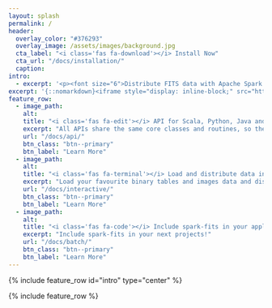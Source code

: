 ```yaml
---
layout: splash
permalink: /
header:
  overlay_color: "#376293"
  overlay_image: /assets/images/background.jpg
  cta_label: "<i class='fas fa-download'></i> Install Now"
  cta_url: "/docs/installation/"
  caption:
intro:
  - excerpt: '<p><font size="6">Distribute FITS data with Apache Spark: Binary tables, images and more!</font></p><br /><a href="https://github.com/astrolabsoftware/spark-fits/releases/tag/0.8.3">Latest release: 0.8.3</a>'
excerpt: '{::nomarkdown}<iframe style="display: inline-block;" src="https://ghbtns.com/github-btn.html?user=astrolabsoftware&repo=spark-fits&type=star&count=true&size=large" frameborder="0" scrolling="0" width="160px" height="30px"></iframe> <iframe style="display: inline-block;" src="https://ghbtns.com/github-btn.html?user=astrolabsoftware&repo=spark-fits&type=fork&count=true&size=large" frameborder="0" scrolling="0" width="158px" height="30px"></iframe>{:/nomarkdown}'
feature_row:
  - image_path:
    alt:
    title: "<i class='fas fa-edit'></i> API for Scala, Python, Java and R"
    excerpt: "All APIs share the same core classes and routines, so the ways to create DataFrame from all languages using spark-fits are identical."
    url: "/docs/api/"
    btn_class: "btn--primary"
    btn_label: "Learn More"
  - image_path:
    alt:
    title: "<i class='fas fa-terminal'></i> Load and distribute data interactively"
    excerpt: "Load your favourite binary tables and images data and distribute the data across machines using the spark-shell, pyspark, or jupyter notebook!"
    url: "/docs/interactive/"
    btn_class: "btn--primary"
    btn_label: "Learn More"
  - image_path:
    alt:
    title: "<i class='fas fa-code'></i> Include spark-fits in your application"
    excerpt: "Include spark-fits in your next projects!"
    url: "/docs/batch/"
    btn_class: "btn--primary"
    btn_label: "Learn More"
---
```


{% include feature_row id="intro" type="center" %}

{% include feature_row %}
